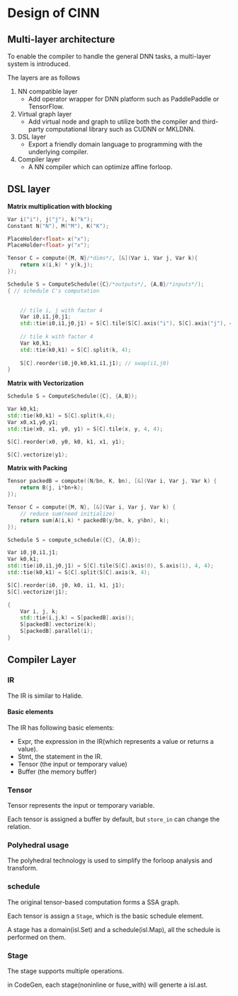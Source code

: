 # Design of CINN

## Multi-layer architecture
To enable the compiler to handle the general DNN tasks, a multi-layer system is
introduced.

The layers are as follows

1. NN compatible layer
    - Add operator wrapper for DNN platform such as PaddlePaddle or TensorFlow.
2. Virtual graph layer
    - Add virtual node and graph to utilize both the compiler and third-party computational library such as CUDNN or MKLDNN.
3. DSL layer
    - Export a friendly domain language to programming with the underlying compiler.
4. Compiler layer
    - A NN compiler which can optimize affine forloop.
    
## DSL layer

**Matrix multiplication with blocking**

```c++
Var i("i"), j("j"), k("k");
Constant N("N"), M("M"), K("K");

PlaceHolder<float> x("x");
PlaceHolder<float> y("x");

Tensor C = compute({M, N}/*dims*/, [&](Var i, Var j, Var k){
    return x(i,k) * y(k,j);
});

Schedule S = ComputeSchedule({C}/*outputs*/, {A,B}/*inputs*/);
{ // schedule C's computation

    
    // tile i, j with factor 4
    Var i0,i1,j0,j1;
    std::tie(i0,i1,j0,j1) = S[C].tile(S[C].axis("i"), S[C].axis("j"), 4, 4);
    
    // tile k with factor 4
    Var k0,k1;
    std::tie(k0,k1) = S[C].split(k, 4);
    
    S[C].reorder(i0,j0,k0,k1,i1,j1); // swap(i1,j0)
}
```

**Matrix with Vectorization**

```c++
Schedule S = ComputeSchedule({C}, {A,B});

Var k0,k1;
std::tie(k0,k1) = S[C].split(k,4);
Var x0,x1,y0,y1;
std::tie(x0, x1, y0, y1) = S[C].tile(x, y, 4, 4);

S[C].reorder(x0, y0, k0, k1, x1, y1);

S[C].vectorize(y1);
```

**Matrix with Packing**

```c++
Tensor packedB = compute((N/bn, K, bn), [&](Var i, Var j, Var k) {
    return B(j, i*bn+k);
});

Tensor C = compute({M, N}, [&](Var i, Var j, Var k) {
    // reduce sum(need initialize)
    return sum(A(i,k) * packedB(y/bn, k, y%bn), k);
});

Schedule S = compute_schedule({C}, {A,B});

Var i0,j0,i1,j1;
Var k0,k1;
std::tie(i0,i1,j0,j1) = S[C].tile(S[C].axis(0), S.axis(1), 4, 4);
std::tie(k0,k1) = S[C].split(S[C].axis(k, 4);

S[C].reorder(i0, j0, k0, i1, k1, j1);
S[C].vectorize(j1);

{
    Var i, j, k;
    std::tie(i,j,k) = S[packedB].axis();
    S[packedB].vectorize(k);
    S[packedB].parallel(i);
}
```

## Compiler Layer

### IR
The IR is similar to Halide.

#### Basic elements
The IR has following basic elements:

- Expr, the expression in the IR(which represents a value or returns a value).
- Stmt, the statement in the IR.
- Tensor (the input or temporary value)
- Buffer (the memory buffer)

### Tensor
Tensor represents the input or temporary variable.

Each tensor is assigned a buffer by default, but `store_in` can change the relation.


### Polyhedral usage
The polyhedral technology is used to simplify the forloop analysis and transform.

### schedule
The original tensor-based computation forms a SSA graph.

Each tensor is assign a `Stage`, which is the basic schedule element.

A stage has a domain(isl.Set) and a schedule(isl.Map), all the schedule is performed on them.

### Stage
The stage supports multiple operations.

in CodeGen, each stage(noninline or fuse_with) will generte a isl.ast.
